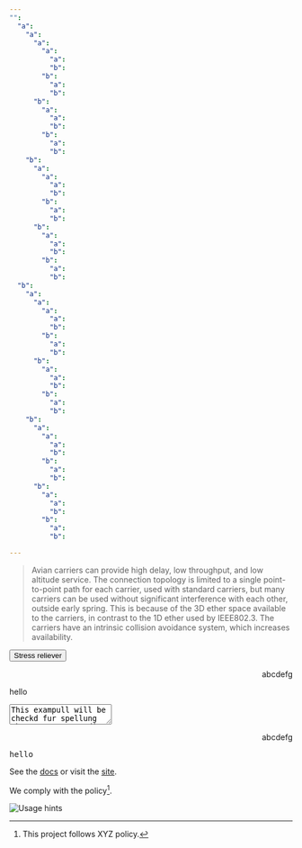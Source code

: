 ```yaml
---
"":
  "a":
    "a":
      "a":
        "a":
          "a":
          "b":
        "b":
          "a":
          "b":
      "b":
        "a":
          "a":
          "b":
        "b":
          "a":
          "b":
    "b":
      "a":
        "a":
          "a":
          "b":
        "b":
          "a":
          "b":
      "b":
        "a":
          "a":
          "b":
        "b":
          "a":
          "b":
  "b":
    "a":
      "a":
        "a":
          "a":
          "b":
        "b":
          "a":
          "b":
      "b":
        "a":
          "a":
          "b":
        "b":
          "a":
          "b":
    "b":
      "a":
        "a":
          "a":
          "b":
        "b":
          "a":
          "b":
      "b":
        "a":
          "a":
          "b":
        "b":
          "a":
          "b":

---
```


<blockquote cite="https://datatracker.ietf.org/doc/html/rfc1149">
  <p>
    Avian carriers can provide high delay, low throughput, and low altitude
    service. The connection topology is limited to a single point-to-point path
    for each carrier, used with standard carriers, but many carriers can be used
    without significant interference with each other, outside early spring. This
    is because of the 3D ether space available to the carriers, in contrast to
    the 1D ether used by IEEE802.3. The carriers have an intrinsic collision
    avoidance system, which increases availability.
  </p>
</blockquote>

<button accesskey="s">Stress reliever</button>

<p dir="rtl">abcdefg</p>

<a draggable="true">hello</a>

<textarea spellcheck="true">
This exampull will be checkd fur spellung when you try to edit it.
</textarea>

<p dir="rtl">abcdefg</p>

<kbd>hello</kbd>

[site]: https://example.com
[docs]: https://example.com/docs

See the [docs] or visit the [site].

[^policy]: This project follows XYZ policy.

We comply with the policy[^policy].

<picture>
  <source srcset="./assets/hints-desktop.png" media="(hover: hover) and (pointer: fine)">
  <source srcset="./assets/hints-touch.png"   media="(hover: none) and (pointer: coarse)">
  <img src="./assets/hints-generic.png" alt="Usage hints">
</picture>
